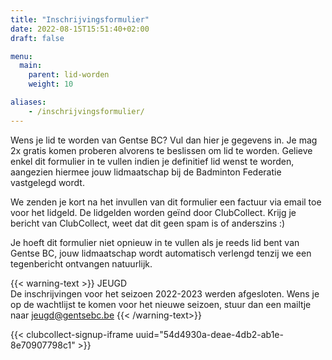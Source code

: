 ```yaml
---
title: "Inschrijvingsformulier"
date: 2022-08-15T15:51:40+02:00
draft: false

menu:
  main:
    parent: lid-worden
    weight: 10

aliases:
    - /inschrijvingsformulier/  
---
```

Wens je lid te worden van Gentse BC? Vul dan hier je gegevens in.
Je mag 2x gratis komen proberen alvorens te beslissen om lid te worden. Gelieve enkel dit formulier in te vullen indien je definitief lid wenst te worden, aangezien hiermee jouw lidmaatschap bij de Badminton Federatie vastgelegd wordt. 

We zenden je kort na het invullen van dit formulier een factuur via email toe voor het lidgeld. De lidgelden worden geïnd door ClubCollect. Krijg je bericht van ClubCollect, weet dat dit geen spam is of anderszins :)

Je hoeft dit formulier niet opnieuw in te vullen als je reeds lid bent van Gentse BC, jouw lidmaatschap wordt automatisch verlengd tenzij we een tegenbericht ontvangen natuurlijk. 

{{< warning-text >}}
JEUGD <br />
De inschrijvingen voor het seizoen 2022-2023 werden afgesloten. Wens je op de wachtlijst te komen voor het nieuwe seizoen, stuur dan een mailtje naar jeugd@gentsebc.be 
{{< /warning-text>}}

{{< clubcollect-signup-iframe uuid="54d4930a-deae-4db2-ab1e-8e70907798c1" >}}
